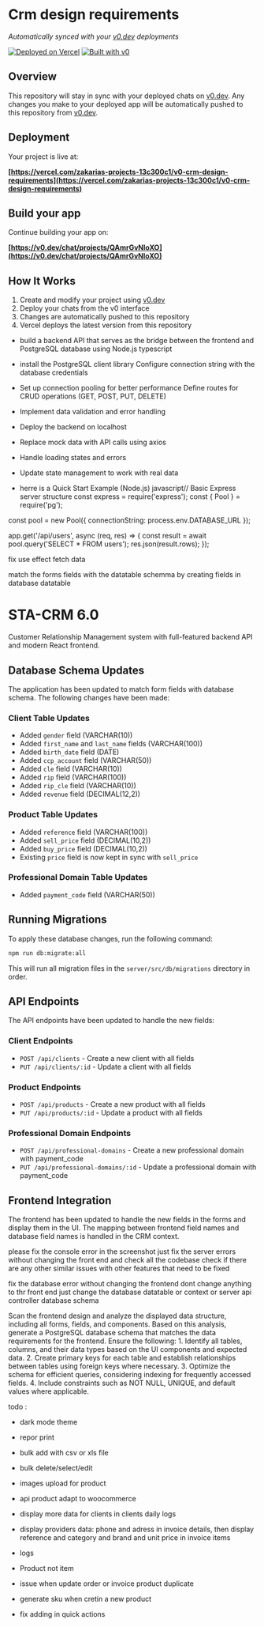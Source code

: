 # Crm design requirements

*Automatically synced with your [v0.dev](https://v0.dev) deployments*

[![Deployed on Vercel](https://img.shields.io/badge/Deployed%20on-Vercel-black?style=for-the-badge&logo=vercel)](https://vercel.com/zakarias-projects-13c300c1/v0-crm-design-requirements)
[![Built with v0](https://img.shields.io/badge/Built%20with-v0.dev-black?style=for-the-badge)](https://v0.dev/chat/projects/QAmrGvNloXO)

## Overview

This repository will stay in sync with your deployed chats on [v0.dev](https://v0.dev).
Any changes you make to your deployed app will be automatically pushed to this repository from [v0.dev](https://v0.dev).

## Deployment

Your project is live at:

**[https://vercel.com/zakarias-projects-13c300c1/v0-crm-design-requirements](https://vercel.com/zakarias-projects-13c300c1/v0-crm-design-requirements)**

## Build your app

Continue building your app on:

**[https://v0.dev/chat/projects/QAmrGvNloXO](https://v0.dev/chat/projects/QAmrGvNloXO)**

## How It Works

1. Create and modify your project using [v0.dev](https://v0.dev)
2. Deploy your chats from the v0 interface
3. Changes are automatically pushed to this repository
4. Vercel deploys the latest version from this repository





- build a backend API that serves as the bridge between the frontend and PostgreSQL database using Node.js typescript
- install the PostgreSQL client library Configure connection string with the database credentials 
- Set up connection pooling for better performance Define routes for CRUD operations (GET, POST, PUT, DELETE)
- Implement data validation and error handling 
- Deploy the backend on localhost 
- Replace mock data with API calls using axios 
- Handle loading states and errors 
- Update state management to work with real data

- herre is a Quick Start Example (Node.js)
javascript// Basic Express server structure
const express = require('express');
const { Pool } = require('pg');

const pool = new Pool({
  connectionString: process.env.DATABASE_URL
});

app.get('/api/users', async (req, res) => {
  const result = await pool.query('SELECT * FROM users');
  res.json(result.rows);
});


fix use effect fetch data


match the forms fields with the datatable schemma by creating fields in database datatable

# STA-CRM 6.0

Customer Relationship Management system with full-featured backend API and modern React frontend.

## Database Schema Updates

The application has been updated to match form fields with database schema. The following changes have been made:

### Client Table Updates
- Added `gender` field (VARCHAR(10))
- Added `first_name` and `last_name` fields (VARCHAR(100))
- Added `birth_date` field (DATE)
- Added `ccp_account` field (VARCHAR(50))
- Added `cle` field (VARCHAR(10))
- Added `rip` field (VARCHAR(100))
- Added `rip_cle` field (VARCHAR(10))
- Added `revenue` field (DECIMAL(12,2))

### Product Table Updates
- Added `reference` field (VARCHAR(100))
- Added `sell_price` field (DECIMAL(10,2))
- Added `buy_price` field (DECIMAL(10,2))
- Existing `price` field is now kept in sync with `sell_price`

### Professional Domain Table Updates
- Added `payment_code` field (VARCHAR(50))

## Running Migrations

To apply these database changes, run the following command:

```bash
npm run db:migrate:all
```

This will run all migration files in the `server/src/db/migrations` directory in order.

## API Endpoints

The API endpoints have been updated to handle the new fields:

### Client Endpoints
- `POST /api/clients` - Create a new client with all fields
- `PUT /api/clients/:id` - Update a client with all fields

### Product Endpoints
- `POST /api/products` - Create a new product with all fields
- `PUT /api/products/:id` - Update a product with all fields

### Professional Domain Endpoints
- `POST /api/professional-domains` - Create a new professional domain with payment_code
- `PUT /api/professional-domains/:id` - Update a professional domain with payment_code

## Frontend Integration

The frontend has been updated to handle the new fields in the forms and display them in the UI. The mapping between frontend field names and database field names is handled in the CRM context.




please fix the console error in the screenshot
just fix the server errors without changing the front end
and check all the codebase check if there are any other similar issues with other features that need to be fixed

fix the database error without changing the frontend
dont change anything to thr front end just change the database datatable or context or server api controller database schema


Scan the frontend design and analyze the displayed data structure, including all forms, fields, and components. Based on this analysis, generate a PostgreSQL database schema that matches the data requirements for the frontend. Ensure the following:
	1.	Identify all tables, columns, and their data types based on the UI components and expected data.
	2.	Create primary keys for each table and establish relationships between tables using foreign keys where necessary.
	3.	Optimize the schema for efficient queries, considering indexing for frequently accessed fields.
	4.	Include constraints such as NOT NULL, UNIQUE, and default values where applicable.





todo :

- dark mode theme
- repor print
- bulk add with csv or xls file
- bulk delete/select/edit
- images upload for product
- api product adapt to woocommerce

- display more data for clients in clients daily logs
- display providers data: phone and adress in invoice details, then display reference and category and brand and unit price in invoice items
- logs

- Product not item
- issue when update order or invoice product duplicate
- generate sku when cretin a new product

- fix adding in quick actions



